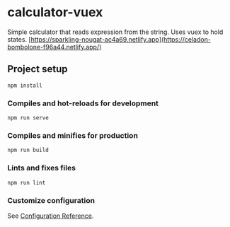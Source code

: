 # calculator-vuex
Simple calculator that reads expression from the string. Uses vuex to hold states.
[https://sparkling-nougat-ac4a69.netlify.app](https://celadon-bombolone-f96a44.netlify.app/)

## Project setup
```
npm install
```

### Compiles and hot-reloads for development
```
npm run serve
```

### Compiles and minifies for production
```
npm run build
```

### Lints and fixes files
```
npm run lint
```

### Customize configuration
See [Configuration Reference](https://cli.vuejs.org/config/).
